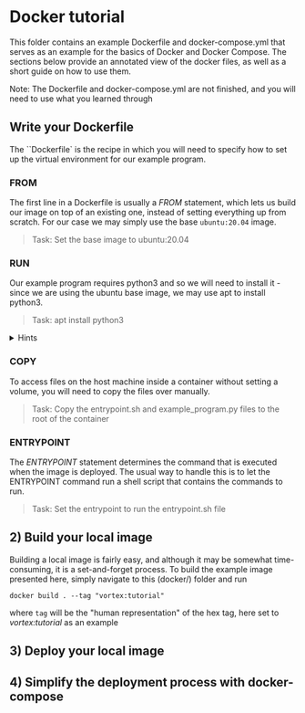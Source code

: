 # Docker tutorial
This folder contains an example Dockerfile and docker-compose.yml that serves as an example for the basics of Docker and Docker Compose. The sections below provide an annotated view of the docker files, as well as a short guide on how to use them.

Note: The Dockerfile and docker-compose.yml are not finished, and you will need to use what you learned through 


## Write your Dockerfile
The ``Dockerfile` is the recipe in which you will need to specify how to set up the virtual environment for our example program. 

### FROM
The first line in a Dockerfile is usually a *FROM* statement, which lets us build our image  on top of an existing one, instead of setting everything up from scratch. For our case we may simply use the base `ubuntu:20.04` image.


> Task: Set the base image to ubuntu:20.04


### RUN
Our example program requires python3 and so we will need to install it - since we are using the ubuntu base image, we may use apt to install python3.

> Task: apt install python3

<details>
  <summary>Hints</summary>

* You will likely need to apt update and apt install in the same RUN  

* The Dockerfile build step should be automated, but apt install python3 will ask you to enter Y/n. How can you automate this?  
</details>


### COPY
To access files on the host machine inside a container without setting a volume, you will need to copy the files over manually.

> Task: Copy the entrypoint.sh and example_program.py files to the root of the container

### ENTRYPOINT
The *ENTRYPOINT* statement determines the command that is executed when the image is deployed. The usual way to handle this is to let the ENTRYPOINT command run a shell script that contains the commands to run.

> Task: Set the entrypoint to run the entrypoint.sh file



## 2) Build your local image
Building a local image is fairly easy, and although it may be somewhat time-consuming, it is a set-and-forget process. To build the example image presented here, simply navigate to this (docker/) folder and run

```
docker build . --tag "vortex:tutorial"
```
where `tag` will be the "human representation" of the hex tag, here set to *vortex:tutorial* as an example

## 3) Deploy your local image


## 4) Simplify the deployment process with docker-compose